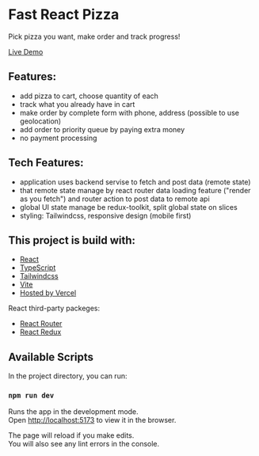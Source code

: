 # Fast React Pizza

Pick pizza you want, make order and track progress!

[Live Demo](https://react-pizza-meiyrbek.vercel.app)

## Features:

- add pizza to cart, choose quantity of each
- track what you already have in cart
- make order by complete form with phone, address (possible to use geolocation)
- add order to priority queue by paying extra money
- no payment processing

## Tech Features:

- application uses backend servise to fetch and post data (remote state)
- that remote state manage by react router data loading feature ("render as you fetch") and router action to post data to remote api
- global UI state manage be redux-toolkit, split global state on slices
- styling: Tailwindcss, responsive design (mobile first)

## This project is build with:

- [React](https://react.dev)
- [TypeScript](https://www.typescriptlang.org)
- [Tailwindcss](https://tailwindcss.com)
- [Vite](https://vitejs.dev)
- [Hosted by Vercel](https://www.vercel.com)

React third-party packeges:

- [React Router](https://reactrouter.com/en/main)
- [React Redux](https://react-redux.js.org/)

## Available Scripts

In the project directory, you can run:

### `npm run dev`

Runs the app in the development mode.\
Open [http://localhost:5173](http://localhost:5173) to view it in the browser.

The page will reload if you make edits.\
You will also see any lint errors in the console.
